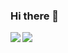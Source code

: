 ### Hi there 👋
  <p>
  <img align="left" src="https://github-readme-stats.vercel.app/api?username=alexandrucracea&show_icons=true&theme=tokyonight" />
  </p>
<p >
  <img align="center" src="[![Top Langs](https://github-readme-stats.vercel.app/api/top-langs/?username=alexandrucracea&layout=compact&theme=tokyonight)](https://github.com/anuraghazra/github-readme-stats)" />
</p>



<!--
**alexandrucracea/alexandrucracea** is a ✨ _special_ ✨ repository because its `README.md` (this file) appears on your GitHub profile.

Here are some ideas to get you started:

- 🔭 I’m currently working on ...
- 🌱 I’m currently learning ...
- 👯 I’m looking to collaborate on ...
- 🤔 I’m looking for help with ...
- 💬 Ask me about ...
- 📫 How to reach me: ...
- 😄 Pronouns: ...
- ⚡ Fun fact: ...
-->
